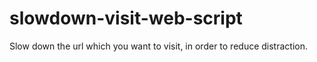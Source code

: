 # slowdown-visit-web-script
Slow down the url which you want to visit, in order to reduce distraction. 
